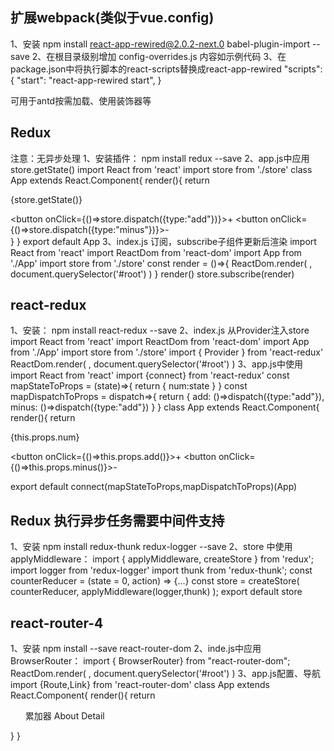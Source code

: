 ## 扩展webpack(类似于vue.config)
1、安装 npm install react-app-rewired@2.0.2-next.0 babel-plugin-import --save
2、在根目录级别增加 config-overrides.js 内容如示例代码
3、在package.json中将执行脚本的react-scripts替换成react-app-rewired
"scripts": {
  "start": "react-app-rewired start",
}

可用于antd按需加载、使用装饰器等

## Redux
注意：无异步处理
1、安装插件： npm install redux --save
2、app.js中应用 store.getState()
import React from 'react'
import store from './store'
class App extends React.Component{
  render(){
      return 
      <div>
        <p>{store.getState()}</p>
          <div>
              <button onClick={()=>store.dispatch({type:"add"})}>+</button>
              <button onClick={()=>store.dispatch({type:"minus"})}>-</button>
          </div>
      </div> 
  }
}
export default App
3、index.js 订阅，subscribe子组件更新后渲染
import React from 'react'
import ReactDom from 'react-dom'
import App from './App'
import store from './store'
const render = ()=>{
  ReactDom.render(
    <App/>,
    document.querySelector('#root')
  )
} render()
store.subscribe(render)

## react-redux
1、安装： npm install react-redux --save
2、index.js 从Provider注入store
import React from 'react'
import ReactDom from 'react-dom'
import App from './App'
import store from './store'
import { Provider } from 'react-redux'
ReactDom.render(
  <Provider store={store}>
    <App/>
  </Provider>,
  document.querySelector('#root')
)
3、app.js中使用
import React from 'react'
import {connect} from 'react-redux'
const mapStateToProps = (state)=>{
    return {
        num:state
} }
const mapDispatchToProps = dispatch=>{
    return {
        add: ()=>dispatch({type:"add"}),
        minus: ()=>dispatch({type:"add"})
    }
}
class App extends React.Component{
    render(){
        return <div>
            <p>{this.props.num}</p>
            <div>
                <button onClick={()=>this.props.add()}>+</button>
                <button onClick={()=>this.props.minus()}>-</button>
            </div>
</div>
export default connect(mapStateToProps,mapDispatchToProps)(App)

## Redux 执行异步任务需要中间件支持
1、安装  npm install redux-thunk redux-logger --save
2、store 中使用applyMiddleware：
import { applyMiddleware, createStore } from 'redux';
import logger from 'redux-logger'
import thunk from 'redux-thunk';
const counterReducer = (state = 0, action) => {...}
const store = createStore(
    counterReducer,
    applyMiddleware(logger,thunk)
  );
export default store

## react-router-4
1、安装 npm install --save react-router-dom
2、inde.js中应用 BrowserRouter：
import { BrowserRouter} from "react-router-dom";
ReactDom.render(
  <BrowserRouter>
    <Provider store={store}>
      <App/>
    </Provider>
  </BrowserRouter>,
  document.querySelector('#root')
)
3、app.js配置、导航
import {Route,Link} from 'react-router-dom'
class App extends React.Component{
  render(){
    return <div>
      <ul>
<Link to="/">累加器</Link>
<Link to="/about">About</Link> <Link to="/detail">Detail</Link>
      </ul>
      <div>
      <Route exact path="/" component={Counter} />
      <Route path="/about" component={About} />
      <Route path="/detail" component={Detail} />
      </div>
</div>
} }

